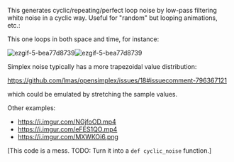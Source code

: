 This generates cyclic/repeating/perfect loop noise by low-pass filtering
white noise in a cyclic way.  Useful for "random" but looping animations, etc.:

This one loops in both space and time, for instance:

![ezgif-5-bea77d8739](https://user-images.githubusercontent.com/58611/194798892-6cabdae9-bcae-4fac-a5cf-6f8ba16ed633.gif)![ezgif-5-bea77d8739](https://user-images.githubusercontent.com/58611/194798892-6cabdae9-bcae-4fac-a5cf-6f8ba16ed633.gif)

Simplex noise typically has a more trapezoidal value distribution:

https://github.com/lmas/opensimplex/issues/18#issuecomment-796367121

which could be emulated by stretching the sample values.

Other examples:

* https://i.imgur.com/NGjfoOD.mp4
* https://i.imgur.com/eFES1QO.mp4
* https://i.imgur.com/MXWKOi6.png

[This code is a mess.  TODO: Turn it into a `def cyclic_noise` function.]
